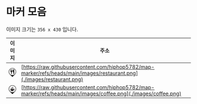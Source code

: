# 마커 모음

이미지 크기는 `356 x 430` 입니다.

| 이미지 | 주소 |
| ---- | --- |
| <img src="./images/restaurant.png" width="50"> | [https://raw.githubusercontent.com/hiphop5782/map-marker/refs/heads/main/images/restaurant.png](./images/restaurant.png) |
| <img src="./images/coffee.png" width="50"> | [https://raw.githubusercontent.com/hiphop5782/map-marker/refs/heads/main/images/coffee.png](./images/coffee.png) |
